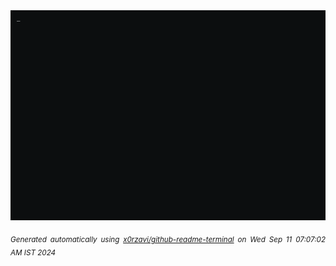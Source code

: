 <div align="justify">
<picture>
    <source media="(prefers-color-scheme: dark)" srcset="./output.gif">
    <source media="(prefers-color-scheme: light)" srcset="./output.gif">
    <img alt="GIFOS" src="output.gif">
</picture>

<sub><i>Generated automatically using [x0rzavi/github-readme-terminal](https://github.com/x0rzavi/github-readme-terminal) on Wed Sep 11 07:07:02 AM IST 2024</i></sub>

<!-- <details>
<summary>More details</summary>

</details> -->
</div>

<!-- Image deletion URL: NONE -->